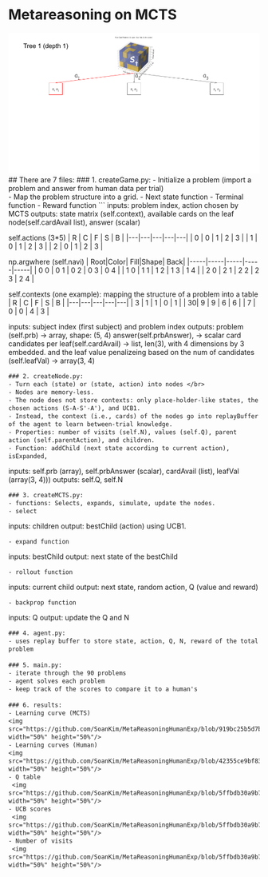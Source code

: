 # Metareasoning on MCTS
<img src="https://github.com/SoanKim/MetaReasoningHumanExp/blob/0116c2a7d2007356a6385c6cd3568c7b725b8f56/mcts.gif"/>
## There are 7 files:
### 1. createGame.py: 
- Initialize a problem (import a problem and answer from human data per trial) </br>
- Map the problem structure into a grid.
- Next state function
- Terminal function
- Reward function
```
inputs: problem index, action chosen by MCTS
outputs: state matrix (self.context), available cards on the leaf node(self.cardAvail list), answer (scalar)

self.actions (3*5)
| R | C | F | S | B |
|---|---|---|---|---|
| 0 | 0 | 1 | 2 | 3 |
| 1 | 0 | 1 | 2 | 3 |
| 2 | 0 | 1 | 2 | 3 |

np.argwhere (self.navi)
| Root|Color| Fill|Shape| Back| 
|-----|-----|-----|-----|-----|
| 0 0 | 0 1 | 0 2 | 0 3 | 0 4 |
| 1 0 | 1 1 | 1 2 | 1 3 | 1 4 |
| 2 0 | 2 1 | 2 2 | 2 3 | 2 4 |

self.contexts (one example): mapping the structure of a problem into a table
| R | C | F | S | B |
|---|---|---|---|---|
| 3 | 1 | 1 | 0 | 1 |
| 30| 9 | 9 | 6 | 6 |
| 7 | 0 | 0 | 4 | 3 |

inputs: subject index (first subject) and problem index
outputs: problem (self.prb) -> array, shape: (5, 4)
         answer(self.prbAnswer), -> scalar
         card candidates per leaf(self.cardAvail) -> list, len(3), with 4 dimensions by 3 embedded.
         and the leaf value penalizeing based on the num of candidates (self.leafVal) -> array(3, 4)
```
### 2. createNode.py:
- Turn each (state) or (state, action) into nodes </br>
- Nodes are memory-less.
- The node does not store contexts: only place-holder-like states, the chosen actions (S-A-S'-A'), and UCB1.
- Instead, the context (i.e., cards) of the nodes go into replayBuffer of the agent to learn between-trial knowledge.
- Properties: number of visits (self.N), values (self.Q), parent action (self.parentAction), and children. 
- Function: addChild (next state according to current action), isExpanded, 
```
inputs: self.prb (array), self.prbAnswer (scalar), cardAvail (list), leafVal (array(3, 4)))
outputs: self.Q, self.N
```
### 3. createMCTS.py:
- functions: Selects, expands, simulate, update the nodes.
- select 
```
inputs: children
output: bestChild (action) using UCB1.
```
- expand function
```
inputs: bestChild
output: next state of the bestChild
```
- rollout function
```
inputs: current child
output: next state, random action, Q (value and reward)
```
- backprop function
```
inputs: Q
output: update the Q and N
```
### 4. agent.py:
- uses replay buffer to store state, action, Q, N, reward of the total problem

### 5. main.py:
- iterate through the 90 problems
- agent solves each problem
- keep track of the scores to compare it to a human's

### 6. results:
- Learning curve (MCTS)
<img src="https://github.com/SoanKim/MetaReasoningHumanExp/blob/919bc25b5d7b96d8cd50a16f85a656e74146eb0d/MCTSresult.png" width="50%" height="50%"/>
- Learning curves (Human)
<img src="https://github.com/SoanKim/MetaReasoningHumanExp/blob/42355ce9bf83bcd26c786855e9a0a8f85ae3fe55/%5BExp1.%5D%20human_accuracy.png" width="50%" height="50%"/>
- Q table
 <img src="https://github.com/SoanKim/MetaReasoningHumanExp/blob/5ffbdb30a9b71e3999547896feee5726c0cce633/Q.gif" width="50%" height="50%"/>
- UCB scores
 <img src="https://github.com/SoanKim/MetaReasoningHumanExp/blob/5ffbdb30a9b71e3999547896feee5726c0cce633/ucb.gif" width="50%" height="50%"/>
- Number of visits
 <img src="https://github.com/SoanKim/MetaReasoningHumanExp/blob/5ffbdb30a9b71e3999547896feee5726c0cce633/visits.gif" width="50%" height="50%"/>
